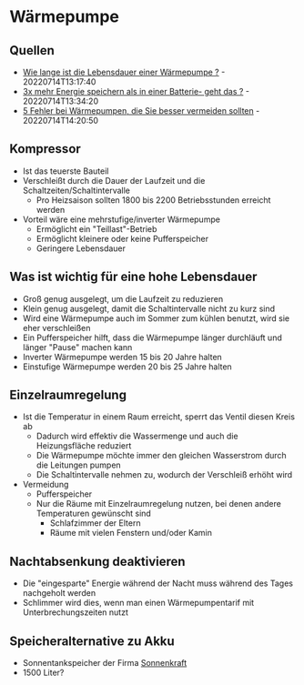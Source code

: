 # Wärmepumpe

## Quellen

* [Wie lange ist die Lebensdauer einer Wärmepumpe ?](https://www.youtube.com/watch?v=HGs5jyWiq2o) - 20220714T13:17:40
* [3x mehr Energie speichern als in einer Batterie- geht das ?](https://www.youtube.com/watch?v=CukTgZJaQ14) - 20220714T13:34:20
* [5 Fehler bei Wärmepumpen, die Sie besser vermeiden sollten](https://www.youtube.com/watch?v=wTI54ko0LJQ) - 20220714T14:20:50

## Kompressor

* Ist das teuerste Bauteil
* Verschleißt durch die Dauer der Laufzeit und die Schaltzeiten/Schaltintervalle
  * Pro Heizsaison sollten 1800 bis 2200 Betriebsstunden erreicht werden
* Vorteil wäre eine mehrstufige/inverter Wärmepumpe
  * Ermöglicht ein "Teillast"-Betrieb
  * Ermöglicht kleinere oder keine Pufferspeicher
  * Geringere Lebensdauer

## Was ist wichtig für eine hohe Lebensdauer

* Groß genug ausgelegt, um die Laufzeit zu reduzieren
* Klein genug ausgelegt, damit die Schaltintervalle nicht zu kurz sind
* Wird eine Wärmepumpe auch im Sommer zum kühlen benutzt, wird sie eher verschleißen
* Ein Pufferspeicher hilft, dass die Wärmepumpe länger durchläuft und länger "Pause" machen kann
* Inverter Wärmepumpe werden 15 bis 20 Jahre halten
* Einstufige Wärmepumpe werden 20 bis 25 Jahre halten

## Einzelraumregelung

* Ist die Temperatur in einem Raum erreicht, sperrt das Ventil diesen Kreis ab
  * Dadurch wird effektiv die Wassermenge und auch die Heizungsfläche reduziert
  * Die Wärmepumpe möchte immer den gleichen Wasserstrom durch die Leitungen pumpen
  * Die Schaltintervalle nehmen zu, wodurch der Verschleiß erhöht wird
* Vermeidung
  * Pufferspeicher
  * Nur die Räume mit Einzelraumregelung nutzen, bei denen andere Temperaturen gewünscht sind
    * Schlafzimmer der Eltern
    * Räume mit vielen Fenstern und/oder Kamin
 
## Nachtabsenkung deaktivieren

* Die "eingesparte" Energie während der Nacht muss während des Tages nachgeholt werden
* Schlimmer wird dies, wenn man einen Wärmepumpentarif mit Unterbrechungszeiten nutzt

## Speicheralternative zu Akku

* Sonnentankspeicher der Firma [Sonnenkraft](https://www.sonnenkraft.com/de/)
* 1500 Liter?

